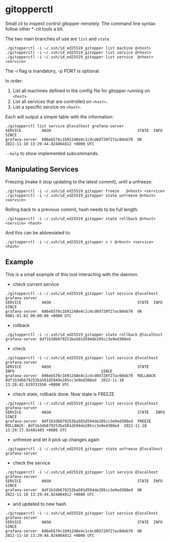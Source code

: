 # gitopperctl

Small cli to inspect control gitopper remotely. The command line syntax follow other \*-ctl tools a
bit.

The two main branches of use are `list` and `state`.

~~~
./gitopperctl -i ~/.ssh/id_ed25519_gitopper list machine @<host>
./gitopperctl -i ~/.ssh/id_ed25519_gitopper list service @<host>
./gitopperctl -i ~/.ssh/id_ed25519_gitopper list service  @<host> <service>
~~~

The -i flag is mandatory, -p PORT is optional.

In order:

1. List all machines defined in the config file for gitopper running on `<host>`.
2. List all services that are controlled on `<host>`.
3. List a specific service on `<host>`.

Each will output a simple table with the information:

~~~
./gitopperctl list service @localhost grafana-server
SERVICE         HASH                                      STATE  INFO  SINCE
grafana-server  606eb576c1b91248e4c1c4cd0d720f27ac0deb70  OK           2022-11-18 13:29:44.824004812 +0000 UTC
~~~

`--help` to show implemented subcommands.

## Manipulating Services

Freezing (make it stop updating to the latest commit), until a unfreeze:

~~~
./gitopperctl -i ~/.ssh/id_ed25519_gitopper freeze   @<host> <service>
./gitopperctl -i ~/.ssh/id_ed25519_gitopper state unfreeze @<host> <service>
~~~

Rolling back to a previous commit, hash needs to be full length:

~~~
./gitopperctl -i ~/.ssh/id_ed25519_gitopper state rollback @<host> <service> <hash>
~~~

And this can be abbreviated to:

~~~
./gitopperctl -i ~/.ssh/id_ed25519_gitopper s r @<host> <service> <hash>
~~~

## Example

This is a small example of this tool interacting with the daemon.

- check current service

~~~
./gitopperctl -i ~/.ssh/id_ed25519_gitopper list service @localhost grafana-server
SERVICE         HASH                                      STATE  INFO  SINCE
grafana-server  606eb576c1b91248e4c1c4cd0d720f27ac0deb70  OK           0001-01-01 00:00:00 +0000 UTC
~~~

-  rollback

~~~
./gitopperctl -i ~/.ssh/id_ed25519_gitopper state rollback @localhost grafana-server 8df1b3db679253ba501d594de285cc3e9ed308ed
~~~

- check
~~~
./gitopperctl -i ~/.ssh/id_ed25519_gitopper list service @localhost grafana-server
SERVICE         HASH                                      STATE     INFO                                      SINCE
grafana-server  606eb576c1b91248e4c1c4cd0d720f27ac0deb70  ROLLBACK  8df1b3db679253ba501d594de285cc3e9ed308ed  2022-11-18 13:28:42.619731556 +0000 UTC
~~~

- check state, rollback done. Now state is FREEZE

~~~
./gitopperctl -i ~/.ssh/id_ed25519_gitopper list service @localhost grafana-server
SERVICE         HASH                                      STATE   INFO                                                      SINCE
grafana-server  8df1b3db679253ba501d594de285cc3e9ed308ed  FREEZE  ROLLBACK: 8df1b3db679253ba501d594de285cc3e9ed308ed  2022-11-18 13:29:17.92401403 +0000 UTC
~~~

- unfreeze and let it pick up changes again

~~~
./gitopperctl -i ~/.ssh/id_ed25519_gitopper state unfreeze @localhost grafana-server
~~~

- check the service

~~~
./gitopperctl -i ~/.ssh/id_ed25519_gitopper list service @localhost grafana-server
SERVICE         HASH                                      STATE  INFO  SINCE
grafana-server  8df1b3db679253ba501d594de285cc3e9ed308ed  OK           2022-11-18 13:29:44.824004812 +0000 UTC
~~~

- and updated to new hash

~~~
./gitopperctl -i ~/.ssh/id_ed25519_gitopper list service @localhost grafana-server
SERVICE         HASH                                      STATE  INFO  SINCE
grafana-server  606eb576c1b91248e4c1c4cd0d720f27ac0deb70  OK           2022-11-18 13:29:44.824004812 +0000 UTC
~~~
